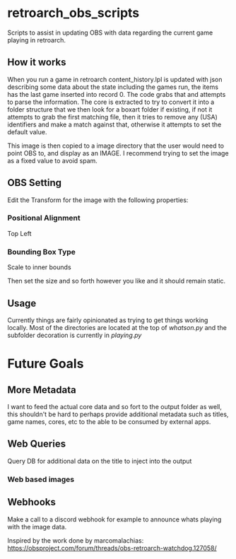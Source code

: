 # retroarch_obs_scripts
Scripts to assist in updating OBS with data regarding the current game playing in retroarch. 

## How it works
When you run a game in retroarch content_history.lpl is updated with json describing some data about the state including the games run, the items has the last game inserted into record 0. The code grabs that and attempts to parse the information.
The core is extracted to try to convert it into a folder structure that we then look for a boxart folder if existing, if not it attempts to grab the first matching file, then it tries to remove any (USA) identifiers and make a match against that, otherwise it attempts to set the default value.

This image is then copied to a image directory that the user would need to point OBS to, and display as an IMAGE. I recommend trying to set the image as a fixed value to avoid spam.

## OBS Setting
Edit the Transform for the image with the following properties:
### Positional Alignment
Top Left

### Bounding Box Type
Scale to inner bounds

Then set the size and so forth however you like and it should remain static.


## Usage
Currently things are fairly opinionated as trying to get things working locally. 
Most of the directories are located at the top of *whatson.py* and the subfolder decoration is currently in *playing.py*

# Future Goals
## More Metadata 
I want to feed the actual core data and so fort to the output folder as well, this shouldn't be hard to perhaps provide additional metadata such as titles, game names, cores, etc to the able to be consumed by external apps.
## Web Queries
Query DB for additional data on the title to inject into the output
### Web based images

## Webhooks
Make a call to a discord webhook for example to announce whats playing with the image data.


Inspired by the work done by marcomalachias: https://obsproject.com/forum/threads/obs-retroarch-watchdog.127058/
